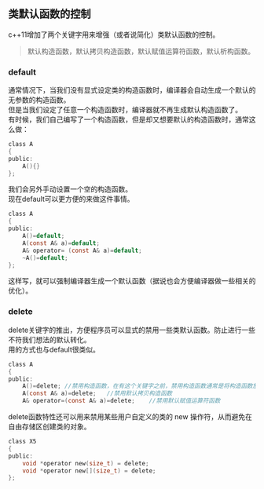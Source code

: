 ## 类默认函数的控制  
c++11增加了两个关键字用来增强（或者说简化）类默认函数的控制。  
> 默认构造函数，默认拷贝构造函数，默认赋值运算符函数，默认析构函数。    
### default
通常情况下，当我们没有显式设定类的构造函数时，编译器会自动生成一个默认的无参数的构造函数。   
但是当我们设定了任意一个构造函数时，编译器就不再生成默认构造函数了。   
有时候，我们自己编写了一个构造函数，但是却又想要默认的构造函数时，通常这么做：   
```c
class A
{
public:
	A(){}   
};   
```  
我们会另外手动设置一个空的构造函数。   
现在default可以更方便的来做这件事情。   
```c
class A
{
public:
	A()=default;  
	A(const A& a)=default;   
	A& operator= (const A& a)=default;
	~A()=default;   
};
```  
这样写，就可以强制编译器生成一个默认函数（据说也会方便编译器做一些相关的优化）。    
### delete
delete关键字的推出，方便程序员可以显式的禁用一些类默认函数。防止进行一些不符我们想法的默认转化。   
用的方式也与default很类似。  
```c
class A
{
public:
	A()=delete;	//禁用构造函数，在有这个关键字之前，禁用构造函数通常是将构造函数放在private里。  
	A(const A& a)=delete;	//禁用默认拷贝构造函数  
	A& operator=(const A& a)=delete;	//禁用默认赋值运算符函数  
```   
delete函数特性还可以用来禁用某些用户自定义的类的 new 操作符，从而避免在自由存储区创建类的对象。  
```c
class X5
{
public:
    void *operator new(size_t) = delete;
    void *operator new[](size_t) = delete;
};
```
